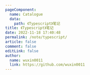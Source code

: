 ```yaml
---
pageComponent:
  name: Catalogue
  data:
    path: 《Typescript》笔记
title: 《Typescript》笔记
date: 2022-11-18 17:40:48
permalink: /note/typescript/
article: false
comment: false
editLink: false
author:
  name: wuxin0011
  link: https://github.com/wuxin0011
---
```

